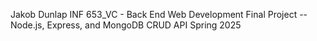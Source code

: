 Jakob Dunlap
INF 653_VC - Back End Web Development
Final Project -- Node.js, Express, and MongoDB CRUD API
Spring 2025